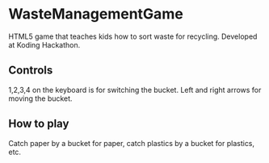 WasteManagementGame
===================

HTML5 game that teaches kids how to sort waste for recycling. Developed at Koding Hackathon.

## Controls
1,2,3,4 on the keyboard is for switching the bucket.
Left and right arrows for moving the bucket.

## How to play
Catch paper by a bucket for paper, catch plastics by a bucket for plastics, etc.



